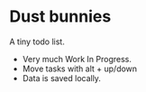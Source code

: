 # Dust bunnies
A tiny todo list.

* Very much Work In Progress.
* Move tasks with alt + up/down
* Data is saved locally.
